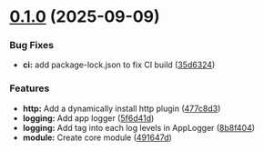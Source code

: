 # [0.1.0](https://github.com/lackary/api-client-kmp/compare/0.0.1...0.1.0) (2025-09-09)


### Bug Fixes

* **ci:** add package-lock.json to fix CI build ([35d6324](https://github.com/lackary/api-client-kmp/commit/35d6324d24f4f8901b4c6913c29966598ff5447a))


### Features

* **http:** Add a dynamically install http plugin ([477c8d3](https://github.com/lackary/api-client-kmp/commit/477c8d38c8da8881505992d2bb3c533ee2d05d13))
* **logging:** Add app logger ([5f6d41d](https://github.com/lackary/api-client-kmp/commit/5f6d41d105fe964926e8b163bfb6f04758ccd310))
* **logging:** Add tag into each log levels in AppLogger ([8b8f404](https://github.com/lackary/api-client-kmp/commit/8b8f40470e0c38514bb63a0067ec72ea7b124d88))
* **module:** Create core module ([491647d](https://github.com/lackary/api-client-kmp/commit/491647d14f8e4fc42fcdbbd72a8db6e438fb399b))
